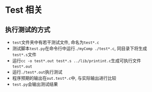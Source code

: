 # Test 相关

## 执行测试的方式

- `test`文件夹中有若干测试文件, 命名为`test*.c`
- 测试脚本`test.py`在命令行中运行`./myComp ./test*.c`, 同目录下将生成`test*.s`文件
- 运行`cc -o test*.out test*.s ../lib/printint.c`生成可执行文件`test*.out`
- 运行`./test*.out`执行测试
- 程序预期的输出在`out.test*.c`中, 与实际输出进行比较
- `test.py`会输出测试结果
